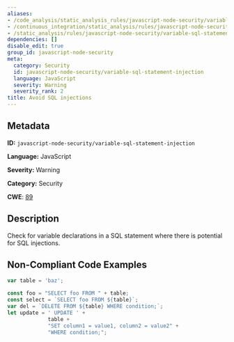 ```yaml
---
aliases:
- /code_analysis/static_analysis_rules/javascript-node-security/variable-sql-statement-injection
- /continuous_integration/static_analysis/rules/javascript-node-security/variable-sql-statement-injection
- /static_analysis/rules/javascript-node-security/variable-sql-statement-injection
dependencies: []
disable_edit: true
group_id: javascript-node-security
meta:
  category: Security
  id: javascript-node-security/variable-sql-statement-injection
  language: JavaScript
  severity: Warning
  severity_rank: 2
title: Avoid SQL injections
---
```

<!--  SOURCED FROM https://github.com/DataDog/datadog-static-analyzer-rule-docs -->


## Metadata
**ID:** `javascript-node-security/variable-sql-statement-injection`

**Language:** JavaScript

**Severity:** Warning

**Category:** Security

**CWE**: [89](https://cwe.mitre.org/data/definitions/89.html)

## Description
Check for variable declarations in a SQL statement where there is potential for SQL injections.

## Non-Compliant Code Examples
```javascript
var table = 'baz';

const foo = "SELECT foo FROM " + table;
const select = `SELECT foo FROM ${table}`;
var del = `DELETE FROM ${table} WHERE condition;`;
let update = ' UPDATE ' +
             table +
             "SET column1 = value1, column2 = value2" +
             "WHERE condition;";
```

